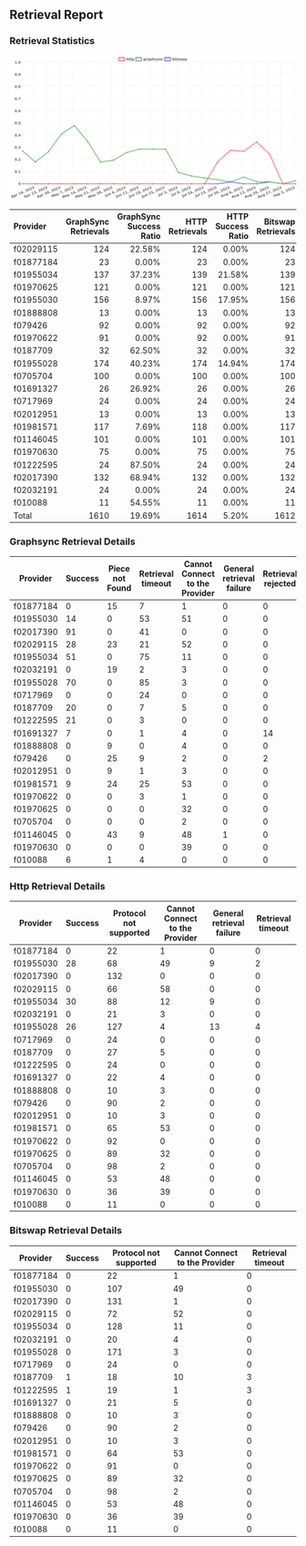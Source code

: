 ## Retrieval Report
### Retrieval Statistics
<img src="https://raw.githubusercontent.com/data-preservation-programs/filplus-checker-assets/main/filecoin-project/filecoin-plus-large-datasets/issues/1534/1694148926733.png"/>

| Provider  | GraphSync Retrievals | GraphSync Success Ratio | HTTP Retrievals | HTTP Success Ratio | Bitswap Retrievals | Bitswap Success Ratio |
| :-------- | -------------------: | ----------------------: | --------------: | -----------------: | -----------------: | --------------------: |
| f02029115 |                  124 |                  22.58% |             124 |              0.00% |                124 |                 0.00% |
| f01877184 |                   23 |                   0.00% |              23 |              0.00% |                 23 |                 0.00% |
| f01955034 |                  137 |                  37.23% |             139 |             21.58% |                139 |                 0.00% |
| f01970625 |                  121 |                   0.00% |             121 |              0.00% |                121 |                 0.00% |
| f01955030 |                  156 |                   8.97% |             156 |             17.95% |                156 |                 0.00% |
| f01888808 |                   13 |                   0.00% |              13 |              0.00% |                 13 |                 0.00% |
| f079426   |                   92 |                   0.00% |              92 |              0.00% |                 92 |                 0.00% |
| f01970622 |                   91 |                   0.00% |              92 |              0.00% |                 91 |                 0.00% |
| f0187709  |                   32 |                  62.50% |              32 |              0.00% |                 32 |                 3.13% |
| f01955028 |                  174 |                  40.23% |             174 |             14.94% |                174 |                 0.00% |
| f0705704  |                  100 |                   0.00% |             100 |              0.00% |                100 |                 0.00% |
| f01691327 |                   26 |                  26.92% |              26 |              0.00% |                 26 |                 0.00% |
| f0717969  |                   24 |                   0.00% |              24 |              0.00% |                 24 |                 0.00% |
| f02012951 |                   13 |                   0.00% |              13 |              0.00% |                 13 |                 0.00% |
| f01981571 |                  117 |                   7.69% |             118 |              0.00% |                117 |                 0.00% |
| f01146045 |                  101 |                   0.00% |             101 |              0.00% |                101 |                 0.00% |
| f01970630 |                   75 |                   0.00% |              75 |              0.00% |                 75 |                 0.00% |
| f01222595 |                   24 |                  87.50% |              24 |              0.00% |                 24 |                 4.17% |
| f02017390 |                  132 |                  68.94% |             132 |              0.00% |                132 |                 0.00% |
| f02032191 |                   24 |                   0.00% |              24 |              0.00% |                 24 |                 0.00% |
| f010088   |                   11 |                  54.55% |              11 |              0.00% |                 11 |                 0.00% |
| Total     |                 1610 |                  19.69% |            1614 |              5.20% |               1612 |                 0.12% |

### Graphsync Retrieval Details
| Provider  | Success | Piece not Found | Retrieval timeout | Cannot Connect to the Provider | General retrieval failure | Retrieval rejected | Unconfirmed block transfer | Provider not online | Retrieval not free |
| --------- | ------- | --------------- | ----------------- | ------------------------------ | ------------------------- | ------------------ | -------------------------- | ------------------- | ------------------ |
| f01877184 | 0       | 15              | 7                 | 1                              | 0                         | 0                  | 0                          | 0                   | 0                  |
| f01955030 | 14      | 0               | 53                | 51                             | 0                         | 0                  | 0                          | 38                  | 0                  |
| f02017390 | 91      | 0               | 41                | 0                              | 0                         | 0                  | 0                          | 0                   | 0                  |
| f02029115 | 28      | 23              | 21                | 52                             | 0                         | 0                  | 0                          | 0                   | 0                  |
| f01955034 | 51      | 0               | 75                | 11                             | 0                         | 0                  | 0                          | 0                   | 0                  |
| f02032191 | 0       | 19              | 2                 | 3                              | 0                         | 0                  | 0                          | 0                   | 0                  |
| f01955028 | 70      | 0               | 85                | 3                              | 0                         | 0                  | 16                         | 0                   | 0                  |
| f0717969  | 0       | 0               | 24                | 0                              | 0                         | 0                  | 0                          | 0                   | 0                  |
| f0187709  | 20      | 0               | 7                 | 5                              | 0                         | 0                  | 0                          | 0                   | 0                  |
| f01222595 | 21      | 0               | 3                 | 0                              | 0                         | 0                  | 0                          | 0                   | 0                  |
| f01691327 | 7       | 0               | 1                 | 4                              | 0                         | 14                 | 0                          | 0                   | 0                  |
| f01888808 | 0       | 9               | 0                 | 4                              | 0                         | 0                  | 0                          | 0                   | 0                  |
| f079426   | 0       | 25              | 9                 | 2                              | 0                         | 2                  | 0                          | 0                   | 54                 |
| f02012951 | 0       | 9               | 1                 | 3                              | 0                         | 0                  | 0                          | 0                   | 0                  |
| f01981571 | 9       | 24              | 25                | 53                             | 0                         | 0                  | 6                          | 0                   | 0                  |
| f01970622 | 0       | 0               | 3                 | 1                              | 0                         | 0                  | 8                          | 79                  | 0                  |
| f01970625 | 0       | 0               | 0                 | 32                             | 0                         | 0                  | 0                          | 89                  | 0                  |
| f0705704  | 0       | 0               | 0                 | 2                              | 0                         | 0                  | 8                          | 35                  | 55                 |
| f01146045 | 0       | 43              | 9                 | 48                             | 1                         | 0                  | 0                          | 0                   | 0                  |
| f01970630 | 0       | 0               | 0                 | 39                             | 0                         | 0                  | 0                          | 36                  | 0                  |
| f010088   | 6       | 1               | 4                 | 0                              | 0                         | 0                  | 0                          | 0                   | 0                  |

### Http Retrieval Details
| Provider  | Success | Protocol not supported | Cannot Connect to the Provider | General retrieval failure | Retrieval timeout |
| --------- | ------- | ---------------------- | ------------------------------ | ------------------------- | ----------------- |
| f01877184 | 0       | 22                     | 1                              | 0                         | 0                 |
| f01955030 | 28      | 68                     | 49                             | 9                         | 2                 |
| f02017390 | 0       | 132                    | 0                              | 0                         | 0                 |
| f02029115 | 0       | 66                     | 58                             | 0                         | 0                 |
| f01955034 | 30      | 88                     | 12                             | 9                         | 0                 |
| f02032191 | 0       | 21                     | 3                              | 0                         | 0                 |
| f01955028 | 26      | 127                    | 4                              | 13                        | 4                 |
| f0717969  | 0       | 24                     | 0                              | 0                         | 0                 |
| f0187709  | 0       | 27                     | 5                              | 0                         | 0                 |
| f01222595 | 0       | 24                     | 0                              | 0                         | 0                 |
| f01691327 | 0       | 22                     | 4                              | 0                         | 0                 |
| f01888808 | 0       | 10                     | 3                              | 0                         | 0                 |
| f079426   | 0       | 90                     | 2                              | 0                         | 0                 |
| f02012951 | 0       | 10                     | 3                              | 0                         | 0                 |
| f01981571 | 0       | 65                     | 53                             | 0                         | 0                 |
| f01970622 | 0       | 92                     | 0                              | 0                         | 0                 |
| f01970625 | 0       | 89                     | 32                             | 0                         | 0                 |
| f0705704  | 0       | 98                     | 2                              | 0                         | 0                 |
| f01146045 | 0       | 53                     | 48                             | 0                         | 0                 |
| f01970630 | 0       | 36                     | 39                             | 0                         | 0                 |
| f010088   | 0       | 11                     | 0                              | 0                         | 0                 |

### Bitswap Retrieval Details
| Provider  | Success | Protocol not supported | Cannot Connect to the Provider | Retrieval timeout |
| --------- | ------- | ---------------------- | ------------------------------ | ----------------- |
| f01877184 | 0       | 22                     | 1                              | 0                 |
| f01955030 | 0       | 107                    | 49                             | 0                 |
| f02017390 | 0       | 131                    | 1                              | 0                 |
| f02029115 | 0       | 72                     | 52                             | 0                 |
| f01955034 | 0       | 128                    | 11                             | 0                 |
| f02032191 | 0       | 20                     | 4                              | 0                 |
| f01955028 | 0       | 171                    | 3                              | 0                 |
| f0717969  | 0       | 24                     | 0                              | 0                 |
| f0187709  | 1       | 18                     | 10                             | 3                 |
| f01222595 | 1       | 19                     | 1                              | 3                 |
| f01691327 | 0       | 21                     | 5                              | 0                 |
| f01888808 | 0       | 10                     | 3                              | 0                 |
| f079426   | 0       | 90                     | 2                              | 0                 |
| f02012951 | 0       | 10                     | 3                              | 0                 |
| f01981571 | 0       | 64                     | 53                             | 0                 |
| f01970622 | 0       | 91                     | 0                              | 0                 |
| f01970625 | 0       | 89                     | 32                             | 0                 |
| f0705704  | 0       | 98                     | 2                              | 0                 |
| f01146045 | 0       | 53                     | 48                             | 0                 |
| f01970630 | 0       | 36                     | 39                             | 0                 |
| f010088   | 0       | 11                     | 0                              | 0                 |
